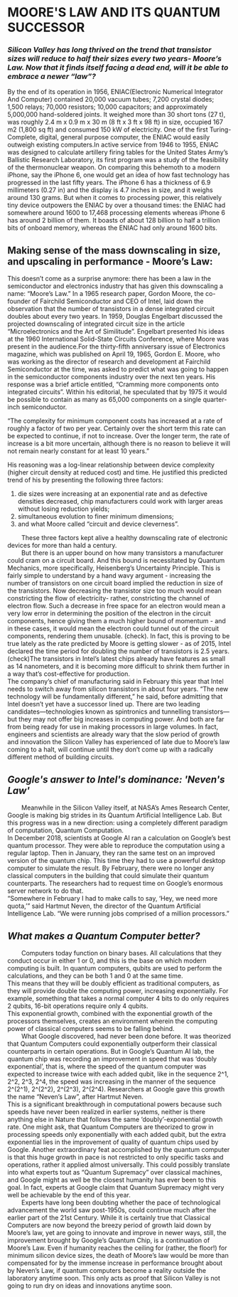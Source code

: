 # MOORE'S  LAW AND ITS QUANTUM SUCCESSOR
### *Silicon Valley has long thrived on the trend that transistor sizes will reduce to half their sizes every two years- Moore’s Law. Now that it finds itself facing a dead end, will it be able to embrace a newer “law”?*

By    the    end    of    its    operation    in    1956,    ENIAC(Electronic    Numerical    Integrator    And    Computer) contained 20,000 vacuum tubes; 7,200 crystal   diodes;   1,500   relays;   70,000   resistors;   10,000 capacitors; and approximately 5,000,000 hand-soldered  joints.  It  weighed  more  than  30  short tons (27 t), was roughly 2.4 m x 0.9 m x 30 m  (8  ft  x  3  ft  x  98  ft)  in  size,  occupied  167  m2  (1,800 sq ft) and consumed 150 kW of electricity. One of the first Turing-Complete, digital, general purpose   computer,   the   ENIAC   would   easily   outweigh existing computers.In active service from 1946  to  1955,  ENIAC  was  designed  to  calculate  artillery firing tables for the United States Army’s Ballistic  Research  Laboratory,  its  first  program  was a study of the feasibility of the thermonuclear weapon. On comparing this behemoth to a modern iPhone,  say  the  iPhone  6,  one  would  get  an  idea  of  how  fast  technology  has  progressed  in  the  last  fifty  years.  The  iPhone  6  has  a  thickness  of  6.9  millimeters  (0.27  in)  and  the  display  is  4.7  inches  in size, and it weighs around 130 grams. But when it  comes  to  processing  power,  this  relatively  tiny  device  outpowers  the  ENIAC  by  over  a  thousand  times: the ENIAC had somewhere around 1600 to 17,468 processing elements whereas iPhone 6 has around  2  billion  of  them.  It  boasts  of  about  128  billion  to  half  a  trillion  bits  of  onboard  memory,  whereas the ENIAC had only around 1600 bits.
## Making  sense  of  the  mass  downscaling  in size, and upscaling in performance - Moore’s Law:
This doesn’t come as a surprise anymore: there has been  a  law  in  the  semiconductor  and  electronics  industry  that  has  given  this  downscaling  a  name:  “Moore’s Law.” In a 1965 research paper, Gordon Moore, the co-founder of Fairchild Semiconductor and CEO of Intel, laid down the observation that the  number  of  transistors  in  a  dense  integrated  circuit  doubles  about  every  two  years.  In  1959,  Douglas    Engelbart    discussed    the    projected    downscaling of integrated circuit size in the article “Microelectronics   and   the   Art   of   Similitude”.   Engelbart   presented   his   ideas   at   the   1960   International   Solid-State   Circuits   Conference,   where Moore was present in the audience.For the thirty-fifth anniversary issue of Electronics magazine,   which   was   published   on   April   19,   1965, Gordon E. Moore, who was working as the director of research and development at Fairchild Semiconductor  at  the  time,  was  asked  to  predict  what  was  going  to  happen  in  the  semiconductor  components  industry  over  the  next  ten  years.  His  response  was  a  brief  article  entitled,  “Cramming  more components onto integrated circuits”. Within his editorial, he speculated that by 1975 it would be possible to contain as many as 65,000 components on a single quarter-inch semiconductor. 

“The  complexity  for  minimum  component  costs  has  increased  at  a  rate  of  roughly  a  factor  of  two  per year. Certainly over the short term this rate can be  expected  to  continue,  if  not  to  increase.  Over  the longer term, the rate of increase is a bit more uncertain,  although  there  is  no  reason  to  believe  it  will  not  remain  nearly  constant  for  at  least  10  years.”

His reasoning was a log-linear relationship between device complexity (higher circuit density at reduced cost) and time. He justified this predicted trend of his by presenting the following three factors:
<ol>
<li> die  sizes  were  increasing  at  an  exponential  rate and as defective densities decreased, chip manufacturers  could  work  with  larger  areas  without losing reduction yields;
<li> simultaneous   evolution   to   finer   minimum   dimensions;
<li> and  what  Moore  called  “circuit  and  device  cleverness”.
</ol>
&nbsp;&nbsp;&nbsp;&nbsp;&nbsp;&nbsp;&nbsp;&nbsp;These three factors kept alive a healthy downscaling rate of electronic devices for more than hald a century.
<br>&nbsp;&nbsp;&nbsp;&nbsp;&nbsp;&nbsp;&nbsp;&nbsp;But there is an upper bound on how many transistors a manufacturer could cram on a circuit board. And this bound is necessitated by Quantum Mechanics,     more     specifically,     Heisenberg’s     Uncertainty  Principle.  This  is  fairly  simple  to  understand by a hand wavy argument - increasing the  number  of  transistors  on  one  circuit  board  implied  the  reduction  in  size  of  the  transistors.  Now decreasing the transistor size too much would mean  constricting  the  flow  of  electricity-  rather,  constricting  the  channel  of  electron  flow.  Such  a  decrease in free space for an electron would mean a very low error in determining the position of the electron  in  the  circuit  components,  hence  giving  them  a  much  higher  bound  of  momentum  -  and  in  these  cases,  it  would  mean  the  electron  could  tunnel  out  of  the  circuit  components,  rendering  them  unusable.  (check).  In  fact,  this  is  proving  to  be  true  lately  as  the  rate  predicted  by  Moore  is  getting slower - as of 2015, Intel declared the time period for doubling the number of transistors is 2.5 years. (check)The transistors in Intel’s latest chips already  have  features  as  small  as  14  nanometers,  and  it  is  becoming  more  difficult  to  shrink  them  further in a way that’s cost-effective for production.
<br>The  company’s  chief  of  manufacturing  said  in  February this year that Intel needs to switch away from  silicon  transistors  in  about  four  years.  “The  new  technology  will  be  fundamentally  different,”  he  said,  before  admitting  that  Intel  doesn’t  yet  have  a  successor  lined  up.  There  are  two  leading  candidates—technologies   known   as   spintronics   and  tunnelling  transistors—but  they  may  not  offer  big  increases  in  computing  power.  And  both  are  far from being ready for use in making processors in  large  volumes.  In  fact,  engineers  and  scientists  are  already  wary  that  the  slow  period  of  growth  and innovation the Silicon Valley has experienced of  late  due  to  Moore’s  law  coming  to  a  halt,  will  continue until they don’t come up with a radically different method of building circuits.

## *Google's answer to Intel's dominance: 'Neven's Law'*
&nbsp;&nbsp;&nbsp;&nbsp;&nbsp;&nbsp;&nbsp;&nbsp;Meanwhile  in  the  Silicon  Valley  itself,  at  NASA’s Ames Research Center, Google is making big  strides  in  its  Quantum  Artificial  Intelligence  Lab. But this progress was in a new direction: using a  completely  different  paradigm  of  computation,  Quantum Computation.
<br>In  December  2018,  scientists  at  Google  AI  ran  a  calculation  on  Google’s  best  quantum  processor.  They  were  able  to  reproduce  the  computation  using a regular laptop. Then in January, they ran the same test on an improved version of the quantum chip. This time they had to use a powerful desktop computer  to  simulate  the  result.  By  February,  there  were  no  longer  any  classical  computers  in  the  building  that  could  simulate  their  quantum  counterparts. The researchers had to request time on Google’s enormous server network to do that.
<br>“Somewhere in February I had to make calls to say, ‘Hey, we need more quota,’” said Hartmut Neven, the director of the Quantum Artificial Intelligence Lab. “We were running jobs comprised of a million processors.”
## *What makes a Quantum Computer better?*
&nbsp;&nbsp;&nbsp;&nbsp;&nbsp;&nbsp;&nbsp;&nbsp;Computers today function on binary bases. All  calculations  that  they  conduct  occur  in  either  1  or  0,  and  this  is  the  base  on  which  modern  computing  is  built.  In  quantum  computers,  qubits  are used to perform the calculations, and they can be both 1 and 0 at the same time.
<br>This  means  that  they  will  be  doubly  efficient  as  traditional computers, as they will provide double the computing power, increasing exponentially. For example, something that takes a normal computer 4 bits to do only requires 2 qubits, 16-bit operations require only 4 qubits.
<br>This   exponential   growth,   combined   with   the   exponential  growth  of  the  processors  themselves,  creates  an  environment  wherein  the  computing  power  of  classical  computers  seems  to  be  falling  behind.
<br>&nbsp;&nbsp;&nbsp;&nbsp;&nbsp;&nbsp;&nbsp;&nbsp;What  Google  discovered,  had  never  been  done   before.   It   was   theorized   that   Quantum   Computers  could  exponentially  outperform  their  classical  counterparts  in  certain  operations.  But  in  Google’s  Quantum  AI  lab,  the  quantum  chip  was  recording  an  improvement  in  speed  that  was  ‘doubly  exponential’,  that  is,  where  the  speed  of  the  quantum  computer  was  expected  to  increase  twice with each added qubit, like in the sequence 2^1, 2^2, 2^3, 2^4, the speed was increasing in the manner of the sequence 2^(2^1), 2^(2^2), 2^(2^3), 2^(2^4).  Researchers  at  Google  gave  this  growth  the name “Neven’s Law”, after Hartmut Neven.
<br>This is a significant breakthrough in computational powers  because  such  speeds  have  never  been  realized in earlier systems, neither is there anything else  in  Nature  that  follows  the  same  ‘doubly’-exponential   growth   rate.   One   might   ask,   that   Quantum  Computers  are  theorized  to  grow  in  processing  speeds  only  exponentially  with  each  added  qubit,  but  the  extra  exponential  lies  in  the  improvement of quality of quantum chips used by Google.  Another  extraordinary  feat  accomplished  by the quantum computer is that this huge growth in pace is not restricted to only specific tasks and operations,  rather  it  applied  almost  universally.  This could possibly translate into what experts tout as “Quantum Supremacy” over classical machines, and Google might as well be the closest humanity has ever been to this goal. In fact, experts at Google claim that Quantum Supremacy might very well be achievable by the end of this year.
<br>&nbsp;&nbsp;&nbsp;&nbsp;&nbsp;&nbsp;&nbsp;&nbsp;Experts  have  long  been  doubting  whether  the  pace  of  technological  advancement  the  world  saw   post-1950s,   could   continue   much   after   the  earlier  part  of  the  21st  Century.  While  it  is  certainly  true  that  Classical  Computers  are  now  beyond the breezy period of growth laid down by Moore’s law, yet are going to innovate and improve in  newer  ways,  still,  the  improvement  brought  by  Google’s  Quantum  Chip,  is  a  continuation  of  Moore’s Law. Even if humanity reaches the ceiling for (rather, the floor!) for minimum silicon device sizes,  the  death  of  Moore’s  law  would  be  more  than  compensated  for  by  the  immense  increase  in  performance  brought  about  by  Neven’s  Law,  if  quantum  computers  become  a  reality  outside  the  laboratory  anytime  soon.  This  only  acts  as  proof  that Silicon Valley is not going to run dry on ideas and innovations anytime soon.